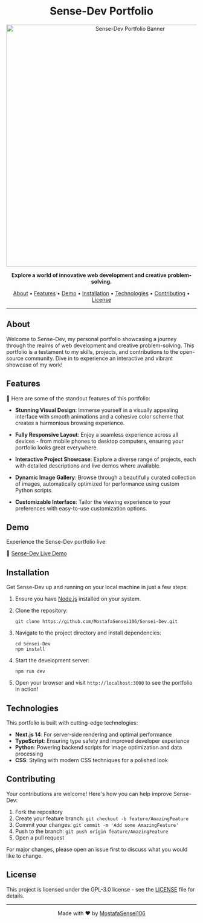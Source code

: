 <h1 align="center">Sense-Dev Portfolio</h1>

<p align="center">
  <img src="https://socialify.git.ci/MostafaSensei106/Sensei-Dev/image?font=Inter&forks=1&language=1&name=1&owner=1&pattern=Floating%20Cogs&pulls=1&stargazers=1&theme=Light" alt="Sense-Dev Portfolio Banner" width="640">
</p>

<p align="center">
  <strong>Explore a world of innovative web development and creative problem-solving.</strong>
</p>

<p align="center">
  <a href="#about">About</a> •
  <a href="#features">Features</a> •
  <a href="#demo">Demo</a> •
  <a href="#installation">Installation</a> •
  <a href="#technologies">Technologies</a> •
  <a href="#contributing">Contributing</a> •
  <a href="#license">License</a>
</p>

---

## About

Welcome to Sense-Dev, my personal portfolio showcasing a journey through the realms of web development and creative problem-solving. This portfolio is a testament to my skills, projects, and contributions to the open-source community. Dive in to experience an interactive and vibrant showcase of my work!

## Features

🌟 Here are some of the standout features of this portfolio:

- **Stunning Visual Design**: Immerse yourself in a visually appealing interface with smooth animations and a cohesive color scheme that creates a harmonious browsing experience.

- **Fully Responsive Layout**: Enjoy a seamless experience across all devices - from mobile phones to desktop computers, ensuring your portfolio looks great everywhere.

- **Interactive Project Showcase**: Explore a diverse range of projects, each with detailed descriptions and live demos where available.

- **Dynamic Image Gallery**: Browse through a beautifully curated collection of images, automatically optimized for performance using custom Python scripts.

- **Customizable Interface**: Tailor the viewing experience to your preferences with easy-to-use customization options.

## Demo

Experience the Sense-Dev portfolio live:

🚀 [Sense-Dev Live Demo](https://mostafasensei106.github.io/Sensei-Dev)

## Installation

Get Sense-Dev up and running on your local machine in just a few steps:

1. Ensure you have [Node.js](https://nodejs.org/en/download/package-manager) installed on your system.

2. Clone the repository:
   ```
   git clone https://github.com/MostafaSensei106/Sensei-Dev.git
   ```

3. Navigate to the project directory and install dependencies:
   ```
   cd Sensei-Dev
   npm install
   ```

4. Start the development server:
   ```
   npm run dev
   ```

5. Open your browser and visit `http://localhost:3000` to see the portfolio in action!

## Technologies

This portfolio is built with cutting-edge technologies:

- **Next.js 14**: For server-side rendering and optimal performance
- **TypeScript**: Ensuring type safety and improved developer experience
- **Python**: Powering backend scripts for image optimization and data processing
- **CSS**: Styling with modern CSS techniques for a polished look

## Contributing

Your contributions are welcome! Here's how you can help improve Sense-Dev:

1. Fork the repository
2. Create your feature branch: `git checkout -b feature/AmazingFeature`
3. Commit your changes: `git commit -m 'Add some AmazingFeature'`
4. Push to the branch: `git push origin feature/AmazingFeature`
5. Open a pull request

For major changes, please open an issue first to discuss what you would like to change.

## License

This project is licensed under the GPL-3.0 license - see the [LICENSE](LICENSE) file for details.

---

<p align="center">
  Made with ❤️ by <a href="https://github.com/MostafaSensei106">MostafaSensei106</a>
</p>
